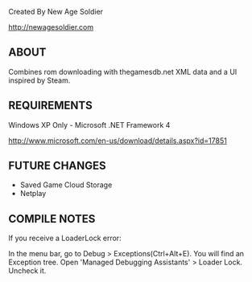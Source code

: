 Created By New Age Soldier

http://newagesoldier.com

## ABOUT
Combines rom downloading with thegamesdb.net XML data and a UI inspired by Steam.

## REQUIREMENTS
Windows XP Only - Microsoft .NET Framework 4

http://www.microsoft.com/en-us/download/details.aspx?id=17851

## FUTURE CHANGES
- Saved Game Cloud Storage
- Netplay

## COMPILE NOTES
If you receive a LoaderLock error:

In the menu bar, go to Debug > Exceptions(Ctrl+Alt+E). You will find an Exception tree. Open 'Managed Debugging Assistants' > Loader Lock. Uncheck it.